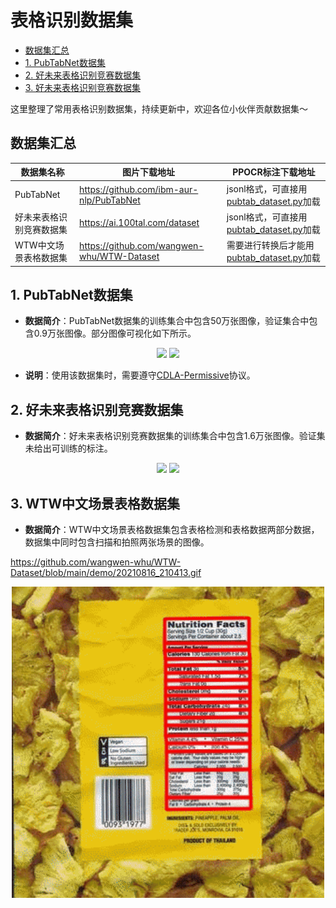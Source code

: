# 表格识别数据集

- [数据集汇总](#数据集汇总)
- [1. PubTabNet数据集](#1-pubtabnet数据集)
- [2. 好未来表格识别竞赛数据集](#2-好未来表格识别竞赛数据集)
- [3. 好未来表格识别竞赛数据集](#2-WTW中文场景表格数据集)

这里整理了常用表格识别数据集，持续更新中，欢迎各位小伙伴贡献数据集～

## 数据集汇总

| 数据集名称 |图片下载地址| PPOCR标注下载地址 |
|---|---|---|
| PubTabNet |https://github.com/ibm-aur-nlp/PubTabNet| jsonl格式，可直接用[pubtab_dataset.py](../../../ppocr/data/pubtab_dataset.py)加载 |
| 好未来表格识别竞赛数据集 |https://ai.100tal.com/dataset| jsonl格式，可直接用[pubtab_dataset.py](../../../ppocr/data/pubtab_dataset.py)加载 |
| WTW中文场景表格数据集 |https://github.com/wangwen-whu/WTW-Dataset| 需要进行转换后才能用[pubtab_dataset.py](../../../ppocr/data/pubtab_dataset.py)加载 |

## 1. PubTabNet数据集
- **数据简介**：PubTabNet数据集的训练集合中包含50万张图像，验证集合中包含0.9万张图像。部分图像可视化如下所示。


<div align="center">
    <img src="../images/table_PubTabNet_demo/PMC524509_007_00.png" width="500">
    <img src="../images/table_PubTabNet_demo/PMC535543_007_01.png" width="500">
</div>

- **说明**：使用该数据集时，需要遵守[CDLA-Permissive](https://cdla.io/permissive-1-0/)协议。

## 2. 好未来表格识别竞赛数据集
- **数据简介**：好未来表格识别竞赛数据集的训练集合中包含1.6万张图像。验证集未给出可训练的标注。

<div align="center">
    <img src="../images/table_tal_demo/1.jpg" width="500">
    <img src="../images/table_tal_demo/2.jpg" width="500">
</div>

## 3. WTW中文场景表格数据集
- **数据简介**：WTW中文场景表格数据集包含表格检测和表格数据两部分数据，数据集中同时包含扫描和拍照两张场景的图像。

https://github.com/wangwen-whu/WTW-Dataset/blob/main/demo/20210816_210413.gif

<div align="center">
    <img src="https://github.com/wangwen-whu/WTW-Dataset/blob/main/demo/20210816_210413.gif" width="500">
</div>
